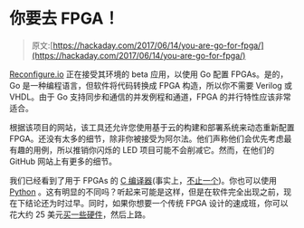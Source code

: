 # 你要去 FPGA！

> 原文:[https://hackaday.com/2017/06/14/you-are-go-for-fpga/](https://hackaday.com/2017/06/14/you-are-go-for-fpga/)

[Reconfigure.io](https://reconfigure.io/) 正在接受其环境的 beta 应用，以使用 Go 配置 FPGAs。是的，Go 是一种编程语言，但软件将代码转换成 FPGA 构造，所以你不需要 Verilog 或 VHDL。由于 Go 支持同步和通信的并发例程和通道，FPGA 的并行特性应该非常适合。

根据该项目的网站，该工具还允许您使用基于云的构建和部署系统来动态重新配置 FPGA。还没有太多的细节，除非你被接受为阿尔法。他们声称他们会优先考虑最有趣的用例，所以推销你闪烁的 LED 项目可能不会削减它。然而，在他们的 GitHub 网站上有更多的细节。

我们已经看到了用于 FPGAs 的 [C 编译器](https://hackaday.com/2017/04/26/fpgas-in-c-with-cynth/)(事实上，[不止一个](https://hackaday.com/2015/12/17/xilinx-fpgas-in-c-for-free/))。你也可以使用 [Python](https://hackaday.com/2012/06/13/myhdl-python-programming-option-for-fpga/) 。这有明显的不同吗？听起来可能是这样，但是在软件完全出现之前，现在下结论还为时过早。同时，如果你想要一个传统 FPGA 设计的速成班，你可以花大约 25 美元[买一些硬件](https://hackaday.com/2015/08/19/learning-verilog-on-a-25-fpga-part-i/)，然后上路。